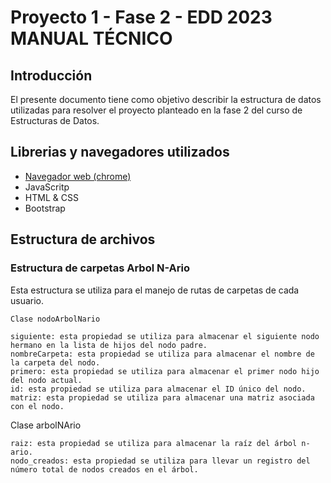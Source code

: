 # Proyecto 1 - Fase 2 - EDD 2023 MANUAL TÉCNICO

## Introducción

El presente documento tiene como objetivo describir la estructura de datos utilizadas para resolver el proyecto planteado en la fase 2 del curso de Estructuras de Datos.

## Librerias y navegadores utilizados

- [Navegador web (chrome)](https://www.google.com/intl/es-419/chrome/)
- JavaScritp
- HTML & CSS
- Bootstrap

## Estructura de archivos

### Estructura de carpetas Arbol N-Ario
Esta estructura se utiliza para el manejo de rutas de carpetas de cada usuario.

`Clase nodoArbolNario`

    siguiente: esta propiedad se utiliza para almacenar el siguiente nodo hermano en la lista de hijos del nodo padre.
    nombreCarpeta: esta propiedad se utiliza para almacenar el nombre de la carpeta del nodo.
    primero: esta propiedad se utiliza para almacenar el primer nodo hijo del nodo actual.
    id: esta propiedad se utiliza para almacenar el ID único del nodo.
    matriz: esta propiedad se utiliza para almacenar una matriz asociada con el nodo.

Clase arbolNArio

    raiz: esta propiedad se utiliza para almacenar la raíz del árbol n-ario.
    nodo_creados: esta propiedad se utiliza para llevar un registro del número total de nodos creados en el árbol.

